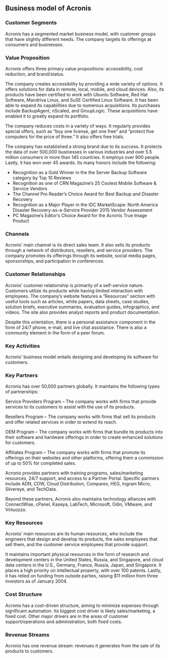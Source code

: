 Business model of Acronis
-------------------------

 ### Customer Segments

 Acronis has a segmented market business model, with customer groups that have slightly different needs. The company targets its offerings at consumers and businesses.

 ### Value Proposition

 Acronis offers three primary value propositions: accessibility, cost reduction, and brand/status.

 The company creates accessibility by providing a wide variety of options. It offers solutions for data in remote, local, mobile, and cloud devices. Also, its products have been certified to work with Ubuntu Software, Red Hat Software, Mandriva Linux, and SuSE Certified Linux Software. It has been able to expand its capabilities due to numerous acquisitions. Its purchases include BackupAgent, nScaled, and GroupLogic. These acquisitions have enabled it to greatly expand its portfolio.

 The company reduces costs in a variety of ways. It regularly provides special offers, such as “buy one license, get one free” and “protect five computers for the price of three.” It also offers free trials.

 The company has established a strong brand due to its success. It protects the data of over 500,000 businesses in various industries and over 5.5 million consumers in more than 145 countries. It employs over 900 people. Lastly, it has won over 45 awards. Its many honors include the following:

  * Recognition as a Gold Winner in the the Server Backup Software category by Top 10 Reviews
 * Recognition as one of CRN Magazine‘s 25 Coolest Mobile Software & Service Vendors
 * The Channel Pro Reader’s Choice Award for Best Backup and Disaster Recovery
 * Recognition as a Major Player in the IDC MarketScape: North America Disaster Recovery-as-a-Service Provider 2015 Vendor Assessment
 * PC Magazine’s Editor’s Choice Award for the Acronis True Image Product
  ### Channels

 Acronis’ main channel is its direct sales team. It also sells its products through a network of distributors, resellers, and service providers. The company promotes its offerings through its website, social media pages, sponsorships, and participation in conferences.

 ### Customer Relationships

 Acronis’ customer relationship is primarily of a self-service nature. Customers utilize its products while having limited interaction with employees. The company’s website features a “Resources” section with useful tools such as articles, white papers, data sheets, case studies, solution briefs, executive summaries, evaluation guides, infographics, and videos. The site also provides analyst reports and product documentation.

 Despite this orientation, there is a personal assistance component in the form of 24/7 phone, e-mail, and live chat assistance. There is also a community element in the form of a peer forum.

 ### Key Activities

 Acronis’ business model entails designing and developing its software for customers.

 ### Key Partners

 Acronis has over 50,000 partners globally. It maintains the following types of partnerships:

 Service Providers Program – The company works with firms that provide services to its customers to assist with the use of its products.

 Resellers Program – The company works with firms that sell its products and offer related services in order to extend its reach.

 OEM Program – The company works with firms that bundle its products into their software and hardware offerings in order to create enhanced solutions for customers.

 Affiliates Program – The company works with firms that promote its offerings on their websites and other platforms, offering them a commission of up to 50% for completed sales.

 Acronis provides partners with training programs, sales/marketing resources, 24/7 support, and access to a Partner Portal. Specific partners include ADN, CDW, Cloud Distribution, Comparex, HEG, Ingram Micro, Silvereye, and TechData.

 Beyond these partners, Acronis also maintains technology alliances with ConnectWise, cPanel, Kaseya, LabTech, Microsoft, Odin, VMware, and Virtuozzo.

 ### Key Resources

 Acronis’ main resources are its human resources, who include the engineers that design and develop its products, the sales employees that sell them, and the customer service employees that provide support.

 It maintains important physical resources in the form of research and development centers in the United States, Russia, and Singapore, and cloud data centers in the U.S., Germany, France, Russia, Japan, and Singapore. It places a high priority on intellectual property, with over 100 patents. Lastly, it has relied on funding from outside parties, raising $11 million from three investors as of January 2004.

 ### Cost Structure

 Acronis has a cost-driven structure, aiming to minimize expenses through significant automation. Its biggest cost driver is likely sales/marketing, a fixed cost. Other major drivers are in the areas of customer support/operations and administration, both fixed costs.

 ### Revenue Streams

 Acronis has one revenue stream: revenues it generates from the sale of its products to customers.